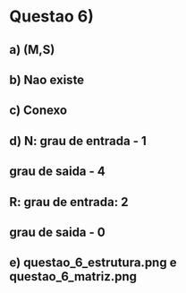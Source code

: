 # Questao 6)
##  a) (M,S)
##  b) Nao existe
##   c) Conexo
##   d) N: grau de entrada - 1
##         grau de saida - 4
##      R: grau de entrada: 2
##         grau de saida - 0
##   e) questao_6_estrutura.png e questao_6_matriz.png